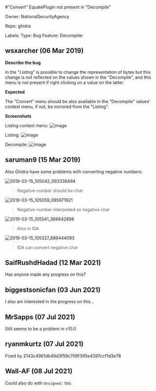 #"Convert" EquatePlugin not present in "Decompile"

Owner: NationalSecurityAgency

Repo: ghidra

Labels: Type: Bug Feature: Decompiler 

## wsxarcher (06 Mar 2019)

**Describe the bug**

In the "Listing" is possible to change the representation of bytes but this change is not reflected on the values shown in the "Decompile", and this menu is not present if right clicking on a value on the latter.

**Expected**

The "Convert" menu should be also available in the "Decompile" values' context menu, if not, be mirrored from the "Listing".

**Screenshots**

Listing context menu:
![image](https://user-images.githubusercontent.com/519077/53858946-bbf50080-3fe4-11e9-80cd-ab25fc106501.png)

Listing:
![image](https://user-images.githubusercontent.com/519077/53859090-3e7dc000-3fe5-11e9-98c6-ca87f8059891.png)

Decompile:
![image](https://user-images.githubusercontent.com/519077/53859068-29089600-3fe5-11e9-9785-ca0cd40a9ed0.png)


## saruman9 (15 Mar 2019)

Also Ghidra have some problems with converting negative numbers:

![2019-03-15_105042_093338494](https://user-images.githubusercontent.com/4244396/54416446-733df580-4710-11e9-83af-965889d8bfbe.png)
> Negative number should be char

![2019-03-15_105059_085971621](https://user-images.githubusercontent.com/4244396/54416459-80f37b00-4710-11e9-95fd-7c8a30f228ed.png)
> Negative number interpreted as negative char

![2019-03-15_105541_366642896](https://user-images.githubusercontent.com/4244396/54416594-e7789900-4710-11e9-9c33-4bf13337596e.png)
> Also in IDA

![2019-03-15_105327_689444093](https://user-images.githubusercontent.com/4244396/54416549-c617ad00-4710-11e9-81e2-4096d637a838.png)
> IDA can convert negative char




## SaifRushdHadad (12 Mar 2021)

Has anyone made any progress on this?

## biggestsonicfan (03 Jun 2021)

I also am interested in the progress on this...

## MrSapps (07 Jul 2021)

Still seems to be a problem in v10.0

## ryanmkurtz (07 Jul 2021)

Fixed by 2143c4961db49d3f59c708f395e4397ccf1d3e78

## Wall-AF (08 Jul 2021)

Could also do with `Unsigned:` too.

